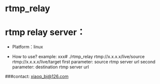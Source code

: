 # rtmp_relay
rtmp relay server：
==================================================
* Platform：linux

* How to use?
example:
xxx# ./rtmp_relay rtmp://x.x.x.x/live/source rtmp://x.x.x.x/live/target
first parameter: source rtmp server url
second parameter: destination rtmp server url

###contact: xiaoq_bj@126.com
